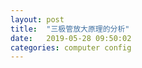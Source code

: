 ```yaml
---
layout: post
title:  "三极管放大原理的分析"
date:   2019-05-28 09:50:02
categories: computer config
---
```


<object data="https://github.com/xuiv/xuiv.github.io/releases/download/0.002/ResistanceBridge.pdf" width="1000" height="1000" type='application/pdf'></object>
